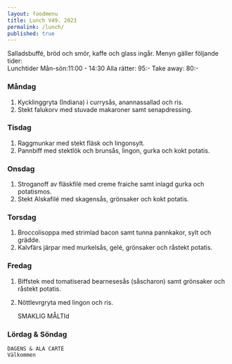 ```yaml
---
layout: foodmenu
title: Lunch V49. 2023
permalink: /lunch/
published: true
---
```

Salladsbuffé, bröd och smör, kaffe och glass ingår.
Menyn gäller följande tider:  
Lunchtider  Mån-sön:11:00 - 14:30
Alla rätter: 95:- Take away: 80:-
                                
### Måndag

1. Kycklinggryta (Indiana) i currysås, anannassallad och ris.
2. Stekt falukorv med stuvade makaroner samt senapdressing.

### Tisdag
1. Raggmunkar med stekt fläsk och lingonsylt.
2. Pannbiff med stektlök och brunsås, lingon, gurka och kokt potatis.

### Onsdag
1. Stroganoff av fläskfilé med creme fraiche samt inlagd gurka och potatismos.
2. Stekt Alskafilé med skagensås, grönsaker och kokt potatis.

### Torsdag
1. Broccolisoppa med strimlad bacon samt tunna pannkakor, sylt och grädde. 
2. Kalvfärs järpar med murkelsås, gelé, grönsaker och råstekt potatis.

### Fredag  
1. Biffstek med tomatiserad bearnesesås (såscharon) samt grönsaker och råstekt potatis.
2. Nöttlevrgryta med lingon och ris. 
 

     SMAKLIG MÅLTId
  
  ### Lördag & Söndag 
    DAGENS & ALA CARTÈ
    Välkommen
    
       
    

   
    
   
     
